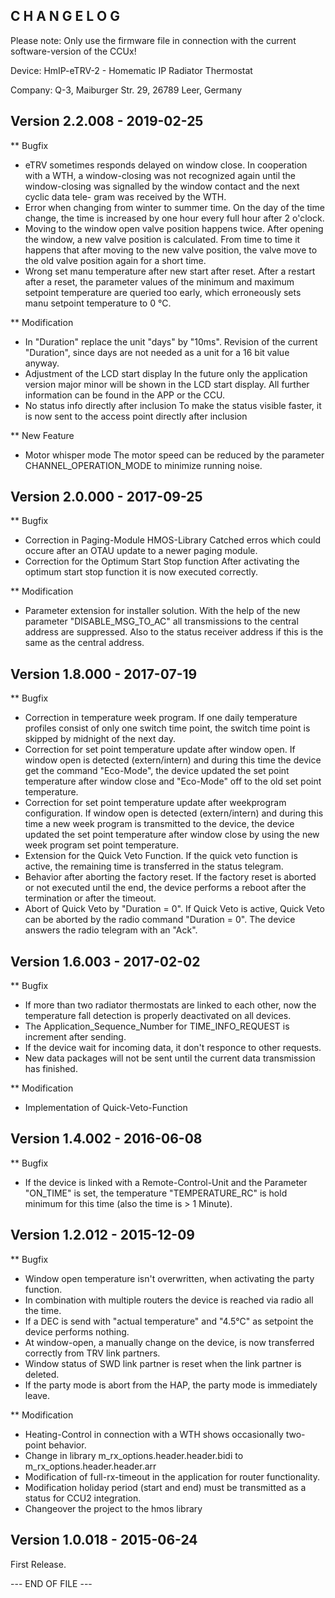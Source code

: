 ﻿C H A N G E L O G
-----------------

Please note: Only use the firmware file in connection with the current software-version of the CCUx!

Device: HmIP-eTRV-2 - Homematic IP Radiator Thermostat

Company: Q-3, Maiburger Str. 29, 26789 Leer, Germany


Version 2.2.008 - 2019-02-25
--------------------------------------------------------------

** Bugfix
   * eTRV sometimes responds delayed on window close.
      In cooperation with a WTH, a window-closing was not recognized again until the
      window-closing was signalled by the window contact and the next cyclic data tele-
      gram was received by the WTH.
   * Error when changing from winter to summer time.
      On the day of the time change, the time is increased by one hour every full hour
      after 2 o'clock.
   * Moving to the window open valve position happens twice.
      After opening the window, a new valve position is calculated. From time to time it
      happens that after moving to the new valve position, the valve move to the old
      valve position again for a short time.
   * Wrong set manu temperature after new start after reset.
      After a restart after a reset, the parameter values of the minimum and maximum
      setpoint temperature are queried too early, which erroneously sets manu setpoint
      temperature to 0 °C.

** Modification
   * In "Duration" replace the unit "days" by "10ms".
      Revision of the current "Duration", since days are not needed as a unit for a 16
      bit value anyway.
   * Adjustment of the LCD start display
      In the future only the application version major minor will be shown in the LCD
      start display. All further information can be found in the APP or the CCU.
   * No status info directly after inclusion
      To make the status visible faster, it is now sent to the access point directly
      after inclusion

** New Feature
   * Motor whisper mode
     The motor speed can be reduced by the parameter CHANNEL_OPERATION_MODE to minimize
     running noise.


Version 2.0.000 - 2017-09-25
--------------------------------------------------------------

** Bugfix
   * Correction in Paging-Module HMOS-Library
      Catched erros which could occure after an OTAU update to a newer paging module.
   * Correction for the Optimum Start Stop function
      After activating the optimum start stop function it is now executed correctly.

** Modification
   * Parameter extension for installer solution.
      With the help of the new parameter "DISABLE_MSG_TO_AC" all transmissions to the
      central address are suppressed. Also to the status receiver address if this is
      the same as the central address.


Version 1.8.000 - 2017-07-19
--------------------------------------------------------------

** Bugfix
   * Correction in temperature week program.
      If one daily temperature profiles consist of only one switch time point, the
      switch time point is skipped by midnight of the next day.
   * Correction for set point temperature update after window open.
      If window open is detected (extern/intern) and during this time the device get the
      command "Eco-Mode", the device updated the set point temperature after window
      close and "Eco-Mode" off to the old set point temperature.
   * Correction for set point temperature update after weekprogram configuration.
      If window open is detected (extern/intern) and during this time a new week program
      is transmitted to the device, the device updated the set point temperature after
      window close by using the new week program set point temperature.
   * Extension for the Quick Veto Function.
      If the quick veto function is active, the remaining time is transferred in the
      status telegram.
   * Behavior after aborting the factory reset.
      If the factory reset is aborted or not executed until the end, the device performs
      a reboot after the termination or after the timeout.
   * Abort of Quick Veto by "Duration = 0".
      If Quick Veto is active, Quick Veto can be aborted by the radio command
      "Duration = 0". The device answers the radio telegram with an "Ack".


Version 1.6.003 - 2017-02-02
--------------------------------------------------------------

** Bugfix
   * If more than two radiator thermostats are linked to each other, now the temperature
     fall detection is properly deactivated on all devices.
   * The Application_Sequence_Number for TIME_INFO_REQUEST is increment after sending.
   * If the device wait for incoming data, it don't responce to other requests.
   * New data packages will not be sent until the current data transmission has
     finished.

** Modification
   * Implementation of Quick-Veto-Function


Version 1.4.002 - 2016-06-08
--------------------------------------------------------------

** Bugfix
   * If the device is linked with a Remote-Control-Unit and the Parameter "ON_TIME" is
     set, the temperature "TEMPERATURE_RC" is hold minimum for this time (also the time
     is > 1 Minute).


Version 1.2.012 - 2015-12-09
--------------------------------------------------------------

** Bugfix
   *  Window open temperature isn't overwritten, when activating the party function.
   * In combination with multiple routers the device is reached via radio all the time.
   * If a DEC is send with "actual temperature" and "4.5°C" as setpoint the device
     performs nothing.
   * At window-open, a manually change on the device, is now transferred correctly from
     TRV link partners.
   * Window status of SWD link partner is reset when the link partner is deleted.
   * If the party mode is abort from the HAP, the party mode is immediately leave.

** Modification
   * Heating-Control in connection with a WTH shows occasionally two-point behavior.
   * Change in library m_rx_options.header.header.bidi to m_rx_options.header.header.arr
   * Modification of full-rx-timeout in the application for router functionality.
   * Modification holiday period (start and end) must be transmitted as a status for
     CCU2 integration.
   * Changeover the project to the hmos library


Version 1.0.018 - 2015-06-24
--------------------------------------------------------------

First Release.

--- END OF FILE ---
